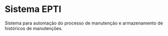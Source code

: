# Sistema EPTI

Sistema para automação do processo de manutenção e armazenamento de históricos de manutenções.

